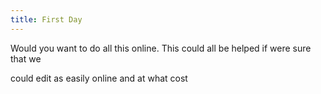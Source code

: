 ```yaml
---
title: First Day
---
```

Would you want to do all this online. This could all be helped if were sure that we 

could edit as easily online and at what cost

